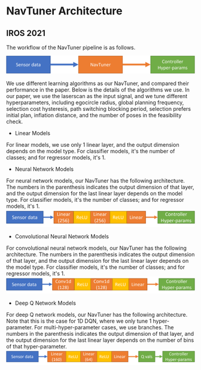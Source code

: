 # NavTuner Architecture

## IROS 2021 

The workflow of the NavTuner pipeline is as follows.

![workflow of NavTuner](https://github.com/ivaROS/NavTuner/blob/main/supplementary/images/workflow.png?raw=true)

We use different learning algorithms as our NavTuner, and compared their performance in the paper. Below is the details of the algorithms we use. In our paper, we use the laserscan as the input signal, and we tune different hyperparameters, including egocircle radius, global planning frequency, selection cost hysteresis, path switching blocking period, selection prefers initial plan, inflation distance, and the number of poses in the feasibility check.

- Linear Models

For linear models, we use only 1 linear layer, and the output dimension depends on the model type. For classifier models, it's the number of classes; and for regressor models, it's 1.

- Neural Network Models

For neural network models, our NavTuner has the following architecture. The numbers in the parenthesis indicates the output dimension of that layer, and the output dimension for the last linear layer depends on the model type. For classifier models, it's the number of classes; and for regressor models, it's 1.
![NN model architecture](https://github.com/ivaROS/NavTuner/blob/main/supplementary/images/NN.png?raw=true)

- Convolutional Neural Network Models

For convolutional neural network models, our NavTuner has the following architecture. The numbers in the parenthesis indicates the output dimension of that layer, and the output dimension for the last linear layer depends on the model type. For classifier models, it's the number of classes; and for regressor models, it's 1.
![CNN model architecture](https://github.com/ivaROS/NavTuner/blob/main/supplementary/images/CNN.png?raw=true)

- Deep Q Network Models

For deep Q network models, our NavTuner has the following architecture. Note that this is the case for 1D DQN, where we only tune 1 hyper-parameter. For multi-hyper-parameter cases, we use branches. The numbers in the parenthesis indicates the output dimension of that layer, and the output dimension for the last linear layer depends on the number of bins of that hyper-parameter.
![DQN model architecture](https://github.com/ivaROS/NavTuner/blob/main/supplementary/images/DQN.png?raw=true)

